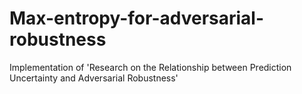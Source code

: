# Max-entropy-for-adversarial-robustness
Implementation of 'Research on the Relationship between Prediction Uncertainty and Adversarial Robustness'
